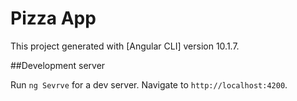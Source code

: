 # Pizza App

This project generated with [Angular CLI] version 10.1.7.

##Development server

Run `ng Sevrve` for a dev server. Navigate to `http://localhost:4200`.